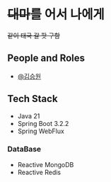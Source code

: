 # <s>대마</s>를 어서 나에게

<s>같이 태국 갈 팟 구함</s>
## People and Roles
- [@김승원](https://www.github.com/ori0o0p)
  
## Tech Stack
- Java 21
- Spring Boot 3.2.2
- Spring WebFlux
  
### DataBase
- Reactive MongoDB
- Reactive Redis
